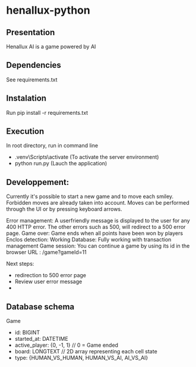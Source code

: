 # henallux-python

## Presentation
Henallux AI is a game powered by AI

## Dependencies
See requirements.txt

## Instalation
Run pip install -r requirements.txt

## Execution
In root directory, run in command line
- .venv\Scripts\activate (To activate the server environment)
- python run.py (Lauch the application)

## Developpement:
Currently it's possible to start a new game and to move each smiley. Forbidden moves are already taken into account.
Moves can be performed through the UI or by pressing keyboard arrows.

Error management: A userfriendly message is displayed to the user for any 400 HTTP error. The other errors such as 500, will redirect to a 500 error page.
Game over: Game ends when all points have been won by players
Enclos detection: Working
Database: Fully working with transaction management
Game session: You can continue a game by using its id in the browser URL : /game?gameId=11


Next steps:
  - redirection to 500 error page
  - Review user error message
  - 

## Database schema
Game
- id: BIGINT
- started_at: DATETIME
- active_player: {0, -1, 1} // 0 = Game ended
- board: LONGTEXT // 2D array representing each cell state
- type: {HUMAN_VS_HUMAN, HUMAN_VS_AI, AI_VS_AI}
